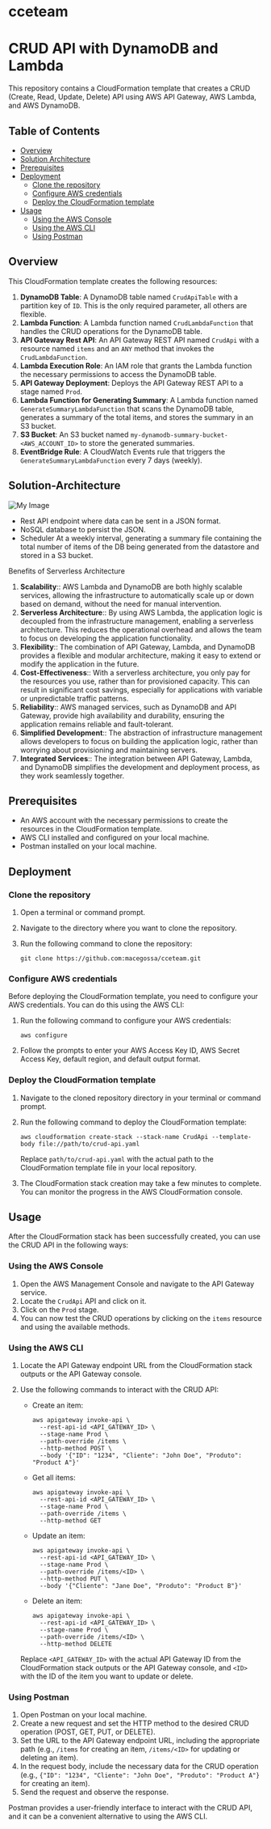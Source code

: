 # cceteam

# CRUD API with DynamoDB and Lambda

This repository contains a CloudFormation template that creates a CRUD (Create, Read, Update, Delete) API using AWS API Gateway, AWS Lambda, and AWS DynamoDB.

## Table of Contents
- [Overview](#overview)
- [Solution Architecture](#Solution-Architecture)
- [Prerequisites](#prerequisites)
- [Deployment](#deployment)
  - [Clone the repository](#clone-the-repository)
  - [Configure AWS credentials](#configure-aws-credentials)
  - [Deploy the CloudFormation template](#deploy-the-cloudformation-template)
- [Usage](#usage)
  - [Using the AWS Console](#using-the-aws-console)
  - [Using the AWS CLI](#using-the-aws-cli)
  - [Using Postman](#using-postman)

## Overview

This CloudFormation template creates the following resources:

1. **DynamoDB Table**: A DynamoDB table named `CrudApiTable` with a partition key of `ID`. This is the only required parameter, all others are flexible.
2. **Lambda Function**: A Lambda function named `CrudLambdaFunction` that handles the CRUD operations for the DynamoDB table.
3. **API Gateway Rest API**: An API Gateway REST API named `CrudApi` with a resource named `items` and an `ANY` method that invokes the `CrudLambdaFunction`.
4. **Lambda Execution Role**: An IAM role that grants the Lambda function the necessary permissions to access the DynamoDB table.
5. **API Gateway Deployment**: Deploys the API Gateway REST API to a stage named `Prod`.
6. **Lambda Function for Generating Summary**: A Lambda function named `GenerateSummaryLambdaFunction` that scans the DynamoDB table, generates a summary of the total items, and stores the summary in an S3 bucket.
7. **S3 Bucket**: An S3 bucket named `my-dynamodb-summary-bucket-<AWS_ACCOUNT_ID>` to store the generated summaries.
8. **EventBridge Rule**: A CloudWatch Events rule that triggers the `GenerateSummaryLambdaFunction` every 7 days (weekly).

## Solution-Architecture

![My Image](./architecture.png)

- Rest API endpoint where data can be sent in a JSON format.
- NoSQL database to persist the JSON.
- Scheduler At a weekly interval, generating a summary file containing the total number of items of the DB being generated from the datastore and stored in a S3 bucket.

Benefits of Serverless Architecture

1. **Scalability**:: AWS Lambda and DynamoDB are both highly scalable services, allowing the infrastructure to automatically scale up or down based on demand, without the need for manual intervention.
2. **Serverless Architecture**:: By using AWS Lambda, the application logic is decoupled from the infrastructure management, enabling a serverless architecture. This reduces the operational overhead and allows the team to focus on developing the application functionality.
3. **Flexibility**:: The combination of API Gateway, Lambda, and DynamoDB provides a flexible and modular architecture, making it easy to extend or modify the application in the future.
4. **Cost-Effectiveness**:: With a serverless architecture, you only pay for the resources you use, rather than for provisioned capacity. This can result in significant cost savings, especially for applications with variable or unpredictable traffic patterns.
5. **Reliability**:: AWS managed services, such as DynamoDB and API Gateway, provide high availability and durability, ensuring the application remains reliable and fault-tolerant.
6. **Simplified Development**:: The abstraction of infrastructure management allows developers to focus on building the application logic, rather than worrying about provisioning and maintaining servers.
7. **Integrated Services**:: The integration between API Gateway, Lambda, and DynamoDB simplifies the development and deployment process, as they work seamlessly together.

## Prerequisites

- An AWS account with the necessary permissions to create the resources in the CloudFormation template.
- AWS CLI installed and configured on your local machine.
- Postman installed on your local machine.

## Deployment

### Clone the repository

1. Open a terminal or command prompt.
2. Navigate to the directory where you want to clone the repository.
3. Run the following command to clone the repository:

   ```
   git clone https://github.com:macegossa/cceteam.git
   ```
   
### Configure AWS credentials

Before deploying the CloudFormation template, you need to configure your AWS credentials. You can do this using the AWS CLI:

1. Run the following command to configure your AWS credentials:

   ```
   aws configure
   ```

2. Follow the prompts to enter your AWS Access Key ID, AWS Secret Access Key, default region, and default output format.

### Deploy the CloudFormation template

1. Navigate to the cloned repository directory in your terminal or command prompt.
2. Run the following command to deploy the CloudFormation template:

   ```
   aws cloudformation create-stack --stack-name CrudApi --template-body file://path/to/crud-api.yaml
   ```

   Replace `path/to/crud-api.yaml` with the actual path to the CloudFormation template file in your local repository.

3. The CloudFormation stack creation may take a few minutes to complete. You can monitor the progress in the AWS CloudFormation console.

## Usage

After the CloudFormation stack has been successfully created, you can use the CRUD API in the following ways:

### Using the AWS Console

1. Open the AWS Management Console and navigate to the API Gateway service.
2. Locate the `CrudApi` API and click on it.
3. Click on the `Prod` stage.
4. You can now test the CRUD operations by clicking on the `items` resource and using the available methods.

### Using the AWS CLI

1. Locate the API Gateway endpoint URL from the CloudFormation stack outputs or the API Gateway console.
2. Use the following commands to interact with the CRUD API:

   - Create an item:
     ```
     aws apigateway invoke-api \
       --rest-api-id <API_GATEWAY_ID> \
       --stage-name Prod \
       --path-override /items \
       --http-method POST \
       --body '{"ID": "1234", "Cliente": "John Doe", "Produto": "Product A"}'
     ```

   - Get all items:
     ```
     aws apigateway invoke-api \
       --rest-api-id <API_GATEWAY_ID> \
       --stage-name Prod \
       --path-override /items \
       --http-method GET
     ```

   - Update an item:
     ```
     aws apigateway invoke-api \
       --rest-api-id <API_GATEWAY_ID> \
       --stage-name Prod \
       --path-override /items/<ID> \
       --http-method PUT \
       --body '{"Cliente": "Jane Doe", "Produto": "Product B"}'
     ```

   - Delete an item:
     ```
     aws apigateway invoke-api \
       --rest-api-id <API_GATEWAY_ID> \
       --stage-name Prod \
       --path-override /items/<ID> \
       --http-method DELETE
     ```

   Replace `<API_GATEWAY_ID>` with the actual API Gateway ID from the CloudFormation stack outputs or the API Gateway console, and `<ID>` with the ID of the item you want to update or delete.

### Using Postman

1. Open Postman on your local machine.
2. Create a new request and set the HTTP method to the desired CRUD operation (POST, GET, PUT, or DELETE).
3. Set the URL to the API Gateway endpoint URL, including the appropriate path (e.g., `/items` for creating an item, `/items/<ID>` for updating or deleting an item).
4. In the request body, include the necessary data for the CRUD operation (e.g., `{"ID": "1234", "Cliente": "John Doe", "Produto": "Product A"}` for creating an item).
5. Send the request and observe the response.

Postman provides a user-friendly interface to interact with the CRUD API, and it can be a convenient alternative to using the AWS CLI.
